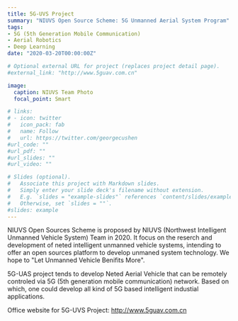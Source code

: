 ```yaml
---
title: 5G-UVS Project
summary: "NIUVS Open Source Scheme: 5G Unmanned Aerial System Program"
tags:
- 5G (5th Generation Mobile Communication)
- Aerial Robotics
- Deep Learning
date: "2020-03-20T00:00:00Z"

# Optional external URL for project (replaces project detail page).
#external_link: "http://www.5guav.com.cn"

image:
  caption: NIUVS Team Photo
  focal_point: Smart

# links:
# - icon: twitter
#   icon_pack: fab
#   name: Follow
#   url: https://twitter.com/georgecushen
#url_code: ""
#url_pdf: ""
#url_slides: ""
#url_video: ""

# Slides (optional).
#   Associate this project with Markdown slides.
#   Simply enter your slide deck's filename without extension.
#   E.g. `slides = "example-slides"` references `content/slides/example-slides.md`.
#   Otherwise, set `slides = ""`.
#slides: example
---
```


NIUVS Open Sources Scheme is proposed by NIUVS (Northwest Intelligent Unmanned Vehicle System) Team in 2020. It focus on the reserch and development of neted intelligent unmanned vehicle systems, intending to offer an open sources platform to develop unmaned system technology. We hope to "Let Unmanned Vehicle Benifits More".

5G-UAS project tends to develop Neted Aerial Vehicle that can be remotely controled via 5G (5th generation mobile communication) network. Based on which, one could develop all kind of 5G based intelligent industial applications.

Office website for 5G-UVS Project: http://www.5guav.com.cn
